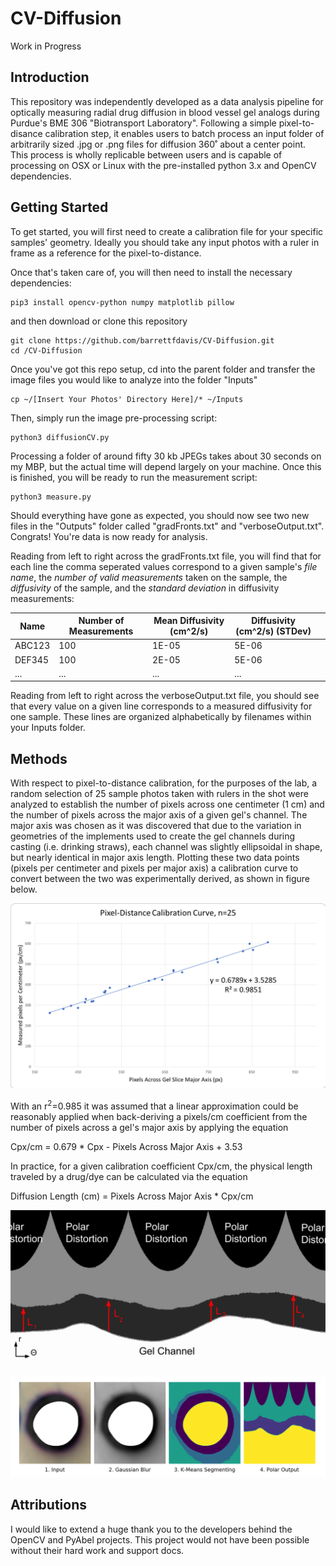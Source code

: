 # CV-Diffusion

Work in Progress

Introduction
----

This repository was independently developed as a data analysis pipeline for optically measuring radial drug diffusion in blood vessel gel analogs during Purdue's BME 306 "Biotransport Laboratory". Following a simple pixel-to-disance calibration step, it enables users to batch process an input folder of arbitrarily sized .jpg or .png files for diffusion 360˚ about a center point. This process is wholly replicable between users and is capable of processing on OSX or Linux with the pre-installed python 3.x and OpenCV dependencies. 

Getting Started
----

To get started, you will first need to create a calibration file for your specific samples' geometry. Ideally you should take any input photos with a ruler in frame as a reference for the pixel-to-distance. 

Once that's taken care of, you will then need to install the necessary dependencies: 

```
pip3 install opencv-python numpy matplotlib pillow
```

and then download or clone this repository

```
git clone https://github.com/barrettfdavis/CV-Diffusion.git
cd /CV-Diffusion
```
Once you've got this repo setup, cd into the parent folder and transfer the image files you would like to analyze into the folder "Inputs"

```
cp ~/[Insert Your Photos' Directory Here]/* ~/Inputs
```

Then, simply run the image pre-processing script: 

```
python3 diffusionCV.py
```

Processing a folder of around fifty 30 kb JPEGs takes about 30 seconds on my MBP, but the actual time will depend largely on your machine. Once this is finished, you will be ready to run the measurement script:  

```
python3 measure.py
```

Should everything have gone as expected, you should now see two new files in the "Outputs" folder called "gradFronts.txt" and "verboseOutput.txt". Congrats! You're data is now ready for analysis.


Reading from left to right across the gradFronts.txt file, you will find that for each line the comma seperated values correspond to a given sample's *file name*, the *number of valid measurements* taken on the sample, the *diffusivity* of the sample, and the *standard deviation* in diffusivity measurements: 

| Name | Number of Measurements | Mean Diffusivity (cm^2/s) | Diffusivity (cm^2/s) (STDev) |  |
|--------|------------------------|---------------------------|------------------------------|---|
| ABC123 | 100 | 1E-05 | 5E-06 |  |
| DEF345 | 100 | 2E-05 | 5E-06 |  |
| ... | ... | ... | ... |  |

Reading from left to right across the verboseOutput.txt file, you should see that every value on a given line corresponds to a measured diffusivity for one sample. These lines are organized alphabetically by filenames within your Inputs folder. 


Methods
----

With respect to pixel-to-distance calibration, for the purposes of the lab, a random selection of 25 sample photos taken with rulers in the shot were analyzed to establish the number of pixels across one centimeter (1 cm) and the number of pixels across the major axis of a given gel's channel. The major axis was chosen as it was discovered that due to the variation in geometries of the implements used to create the gel channels during casting (i.e. drinking straws), each channel was slightly ellipsoidal in shape, but nearly identical in major axis length. Plotting these two data points (pixels per centimeter and pixels per major axis) a calibration curve to convert between the two was experimentally derived, as shown in figure below.

![Calibration Curve](https://github.com/barrettfdavis/CV-Diffusion/blob/master/illustrations/CalibrationCurve.png)

With an r<sup>2</sup>=0.985 it was assumed that a linear approximation could be reasonably applied when back-deriving a pixels/cm coefficient from the number of pixels across a gel's major axis by applying the equation

Cpx/cm = 0.679 * Cpx - Pixels Across Major Axis + 3.53

In practice, for a given calibration coefficient Cpx/cm, the physical length traveled by a drug/dye can be calculated via the equation  

Diffusion Length (cm) = Pixels Across Major Axis * Cpx/cm

![Gradient Finding](https://github.com/barrettfdavis/CV-Diffusion/blob/master/illustrations/gradientFinding.png)

![Processing Steps](https://github.com/barrettfdavis/CV-Diffusion/blob/master/illustrations/processDisplay.PNG)


Attributions
----

I would like to extend a huge thank you to the developers behind the OpenCV and PyAbel projects. This project would not have been possible without their hard work and support docs.
